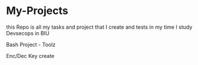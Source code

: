 # My-Projects
this Repo is all my tasks and project that I create and tests in my time I study Devsecops in BIU

Bash Project - Toolz

Enc/Dec Key create
